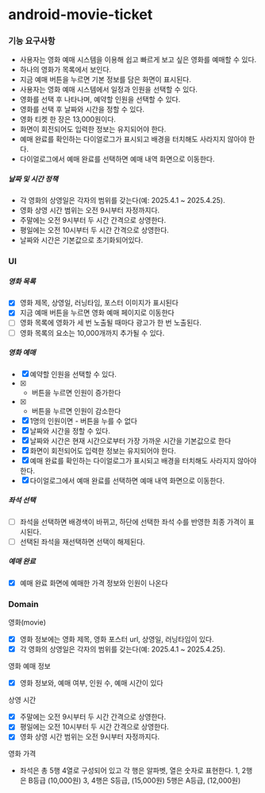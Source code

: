# android-movie-ticket

### 기능 요구사항
- 사용자는 영화 예매 시스템을 이용해 쉽고 빠르게 보고 싶은 영화를 예매할 수 있다.
- 하나의 영화가 목록에서 보인다.
- 지금 예매 버튼을 누르면 기본 정보를 담은 화면이 표시된다.
- 사용자는 영화 예매 시스템에서 일정과 인원을 선택할 수 있다.
- 영화를 선택 후 나타나며, 예약할 인원을 선택할 수 있다.
- 영화를 선택 후 날짜와 시간을 정할 수 있다.
- 영화 티켓 한 장은 13,000원이다.
- 화면이 회전되어도 입력한 정보는 유지되어야 한다.
- 예매 완료를 확인하는 다이얼로그가 표시되고 배경을 터치해도 사라지지 않아야 한다.
- 다이얼로그에서 예매 완료를 선택하면 예매 내역 화면으로 이동한다.
##### 날짜 및 시간 정책
- 각 영화의 상영일은 각자의 범위를 갖는다(예: 2025.4.1 ~ 2025.4.25).
- 영화 상영 시간 범위는 오전 9시부터 자정까지다.
- 주말에는 오전 9시부터 두 시간 간격으로 상영한다.
- 평일에는 오전 10시부터 두 시간 간격으로 상영한다.
- 날짜와 시간은 기본값으로 초기화되어있다.

### UI
##### 영화 목록
- [x] 영화 제목, 상영일, 러닝타임, 포스터 이미지가 표시된다
- [x] 지금 예매 버튼을 누르면 영화 예매 페이지로 이동한다
- [ ] 영화 목록에 영화가 세 번 노출될 때마다 광고가 한 번 노출된다.
- [ ] 영화 목록의 요소는 10,000개까지 추가될 수 있다.

##### 영화 예매
- [x] 예약할 인원을 선택할 수 있다.
- [x] 
  + 버튼을 누르면 인원이 증가한다
- [x] 
  - 버튼을 누르면 인원이 감소한다
- [X] 1명의 인원이면 - 버튼을 누를 수 없다
- [x] 날짜와 시간을 정할 수 있다.
- [x] 날짜와 시간은 현재 시간으로부터 가장 가까운 시간을 기본값으로 한다
- [x] 화면이 회전되어도 입력한 정보는 유지되어야 한다.
- [X] 예매 완료를 확인하는 다이얼로그가 표시되고 배경을 터치해도 사라지지 않아야 한다.
- [X] 다이얼로그에서 예매 완료를 선택하면 예매 내역 화면으로 이동한다.

##### 좌석 선택

- [ ] 좌석을 선택하면 배경색이 바뀌고, 하단에 선택한 좌석 수를 반영한 최종 가격이 표시된다.
- [ ] 선택된 좌석을 재선택하면 선택이 해제된다.

##### 예매 완료
- [x] 예매 완료 화면에 예매한 가격 정보와 인원이 나온다


### Domain

영화(movie)
- [X] 영화 정보에는 영화 제목, 영화 포스터 url, 상영일, 러닝타임이 있다.
- [X] 각 영화의 상영일은 각자의 범위를 갖는다(예: 2025.4.1 ~ 2025.4.25).

영화 예매 정보
- [x] 영화 정보와, 예매 여부, 인원 수, 예매 시간이 있다

상영 시간
- [x] 주말에는 오전 9시부터 두 시간 간격으로 상영한다.
- [x] 평일에는 오전 10시부터 두 시간 간격으로 상영한다.
- [x] 영화 상영 시간 범위는 오전 9시부터 자정까지다.

영화 가격

- 좌석은 총 5행 4열로 구성되어 있고 각 행은 알파벳, 열은 숫자로 표현한다.
  1, 2행은 B등급 (10,000원)
  3, 4행은 S등급, (15,000원)
  5행은 A등급, (12,000원)






